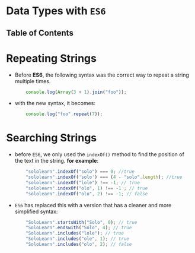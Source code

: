 # Data Types with `ES6`

## Table of Contents

# Repeating Strings 
* Before __ES6__, the following syntax was the correct way to repeat a string multiple times.
  
    ```js
        console.log(Array(3 + 1).join("foo"));
    ```
* with the new syntax, it becomes:
  
    ```js
        console.log("foo".repeat(7));
    ```

# Searching Strings
* before `ES6`, we only used the `indexOf()` method to find the position of the text in the string. __for example__:
  
    ```js
        "sololearn".indexOf("solo") === 0; //true
        "sololearn".indexOf('solo') === (4 - "solo".length); //true
        "sololearn".indexOf("lole") !== -1; // true
        "sololearn".indexOf("olo", 1) !== -1 ; // true
        "sololearn".indexOf("olo", 2) !== -1; // false
    ```

* `ES6` has replaced this with a version that has a cleaner and more simplified syntax:
  
    ```js
        "SoloLearn".startsWith("Solo", 0); // true
        "SoloLearn".endswith("Solo", 4); // true
        "SoloLearn".includes("lole"); // true
        "SoloLearn".includes("ole", 1); // true
        "SoloLearn".includes("olo", 2); // false
    ```